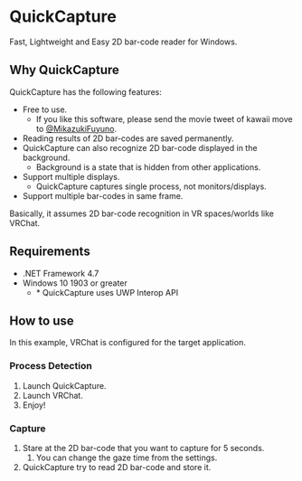 # QuickCapture

Fast, Lightweight and Easy 2D bar-code reader for Windows.

## Why QuickCapture

QuickCapture has the following features:

- Free to use.
  - If you like this software, please send the movie tweet of kawaii move to [@MikazukiFuyuno](https://twitter.com/MikazukiFuyuno).
- Reading results of 2D bar-codes are saved permanently.
- QuickCapture can also recognize 2D bar-code displayed in the background.
  - Background is a state that is hidden from other applications.
- Support multiple displays.
  - QuickCapture captures single process, not monitors/displays.
- Support multiple bar-codes in same frame.

Basically, it assumes 2D bar-code recognition in VR spaces/worlds like VRChat.

## Requirements

- .NET Framework 4.7
- Windows 10 1903 or greater
  - \* QuickCapture uses UWP Interop API

## How to use

In this example, VRChat is configured for the target application.

### Process Detection

1. Launch QuickCapture.
2. Launch VRChat.
3. Enjoy!

### Capture

1. Stare at the 2D bar-code that you want to capture for 5 seconds.
   1. You can change the gaze time from the settings.
2. QuickCapture try to read 2D bar-code and store it.
